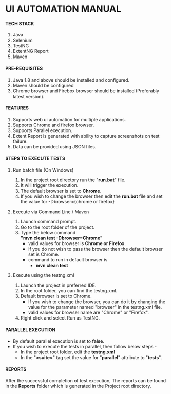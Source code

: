# **UI AUTOMATION MANUAL**

#### **TECH STACK**
1. Java 
2. Selenium
3. TestNG
4. ExtentNG Report
5. Maven

#### PRE-REQUISITES
1. Java 1.8 and above should be installed and configured.
2. Maven should be configured
3. Chrome browser and Firebox browser should be installed (Preferably latest version).

#### **FEATURES**
1. Supports web ui automation for multiple applications.
2. Supports Chrome and firefox browser.
3. Supports Parallel execution.
4. Extent Report is generated with ability to capture screenshots on test failure.
5. Data can be provided using JSON files.

#### **STEPS TO EXECUTE TESTS**
1. Run batch file (On Windows)
    1. In the project root directory run the "**run.bat**" file.
    2. It will trigger the execution.
    3. The default browser is set to **Chrome**.
    4. If you wish to change the browser then edit the **run.bat** file and set the value for -Dbrowser={chrome or firefox}
2. Execute via Command Line / Maven
    1. Launch command prompt.
    2. Go to the root folder of the project.
    3. Type the below command<br>
        **"mvn clean test -Dbrowser=Chrome"**<br>
        * valid values for browser is **Chrome or Firefox**.
        * If you do not wish to pass the browser then the default browser set is Chrome.
        * command to run in default browser is <br>
            * <b>mvn clean test </b>
            
3. Execute using the testng.xml
    1. Launch the project in preferred IDE.
    2. In the root folder, you can find the testng.xml.
    3. Default browser is set to Chrome.
        * If you wish to change the browser, you can do it by changing the value for the parameter named "browser" in the testng.xml file.
        * valid values for browser name are "Chrome" or "Firefox".
    4. Right click and select Run as TestNG.
    
#### **PARALLEL EXECUTION**
* By default parallel execution is set to **false**.
* If you wish to execute the tests in parallel, then follow below steps -
    * In the project root folder, edit the **testng.xml**
    * In the "<b>\<suite></b>" tag set the value for "**parallel**" attribute to "**tests**".
 
#### **REPORTS**
After the successful completion of test execution, The reports can be found in the **Reports** folder which is generated in the Project root directory.

            
